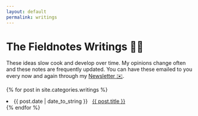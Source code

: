 ```yaml
---
layout: default
permalink: writings
---
```


# The Fieldnotes Writings ✍🏽

These ideas slow cook and develop over time.
My opinions change often and these notes are frequently updated.
You can have these emailed to you every now and again through my [Newsletter ✉️](https://marcbeep.substack.com).

{% for post in site.categories.writings %}

  <li><span>{{ post.date | date_to_string }}</span> &nbsp; <a href="{{ post.url }}">{{ post.title }}</a></li>
{% endfor %}
